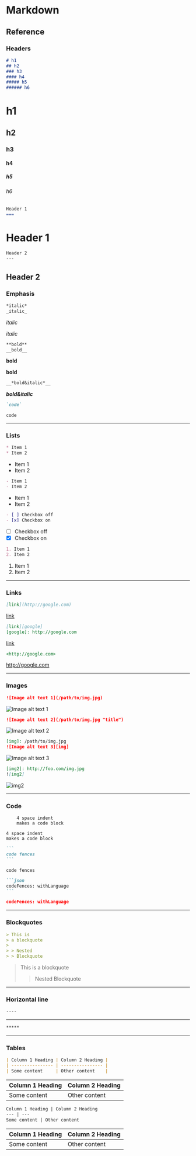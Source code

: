 Markdown
===

## Reference

### Headers

```markdown
# h1
## h2
### h3
#### h4
##### h5
###### h6
```

# h1
## h2
### h3
#### h4
##### h5
###### h6

```markdown
Header 1
===
```

Header 1
===


```markdown
Header 2
---
```

Header 2
---

### Emphasis

```markdown
*italic*
_italic_
```

*italic*

_italic_

```markdown
**bold**
__bold__
```

**bold**

__bold__

```markdown
__*bold&italic*__
```

__*bold&italic*__

```markdown
`code`
```

`code`

****
### Lists

```markdown
* Item 1
* Item 2
```

* Item 1
* Item 2

```markdown
- Item 1
- Item 2
```

- Item 1
- Item 2

```markdown
- [ ] Checkbox off
- [x] Checkbox on
```

- [ ] Checkbox off
- [x] Checkbox on

```markdown
1. Item 1
2. Item 2
```

1. Item 1
2. Item 2

****
### Links

```markdown
[link](http://google.com)
```

[link](http://google.com)

```markdown
[link][google]
[google]: http://google.com
```

[link](http://google.com)

```markdown
<http://google.com>
```

<http://google.com>

****
### Images

```markdown
![Image alt text 1](/path/to/img.jpg)
```

![Image alt text 1](retire.jpg)


```markdown
![Image alt text 2](/path/to/img.jpg "title")
```

![Image alt text 2](retire.jpg "retire.jpg")


```markdown
[img]: /path/to/img.jpg
![Image alt text 3][img]
```

[img]: (retire.jpg)
![Image alt text 3][img]


```markdown
[img2]: http://foo.com/img.jpg
![img2]
```

[img2]: https://www.pinnacleadvisory.com/wp-content/uploads/2017/08/retirement-1000x500.jpg
![img2]

****
### Code

```
    4 space indent
    makes a code block
```
    4 space indent
    makes a code block


~~~markdown
```
code fences
```
~~~

```
code fences
```


~~~markdown
```json
codeFences: withLanguage
```
~~~

```json
codeFences: withLanguage
```

****
### Blockquotes

```markdown
> This is
> a blockquote
>
> > Nested
> > Blockquote
```

> This is
> a blockquote
>
> > Nested
> > Blockquote

****
### Horizontal line

```markdown
----
```

------

```markdown
*****
```

*****

### Tables

```markdown
| Column 1 Heading | Column 2 Heading |
| ---------------- | ---------------- |
| Some content     | Other content    |
```

| Column 1 Heading | Column 2 Heading |
| ---------------- | ---------------- |
| Some content     | Other content    |

```markdown
Column 1 Heading | Column 2 Heading
--- | ---
Some content | Other content
```

Column 1 Heading | Column 2 Heading
--- | ---
Some content | Other content
